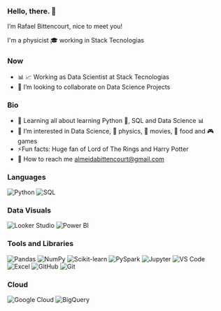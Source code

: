 
### Hello, there. 👋  
I’m Rafael Bittencourt, nice to meet you!

I'm a physicist :mortar_board: working in Stack Tecnologias

### Now


- :bar_chart: :chart_with_upwards_trend: Working as Data Scientist at Stack Tecnologias
- 💞️ I’m looking to collaborate on Data Science Projects


### Bio

- 🌱 Learning all about learning Python :snake:, SQL and Data Science :bar_chart:
- 👀 I’m interested in Data Science, :telescope: physics, :movie_camera: movies,  :fork_and_knife: food and :video_game: games
- ⚡️Fun facts: Huge fan of Lord of The Rings and Harry Potter
- :email: How to reach me almeidabittencourt@gmail.com


### Languages
![Python](https://img.shields.io/badge/Python-3776AB?style=for-the-badge&logo=python&logoColor=white)
![SQL](https://img.shields.io/badge/SQL-003B57?style=for-the-badge&logo=postgresql&logoColor=white)

### Data Visuals
![Looker Studio](https://img.shields.io/badge/Looker%20Studio-4285F4?style=for-the-badge&logo=google-analytics&logoColor=white)
![Power BI](https://img.shields.io/badge/Power%20BI-F2C811?style=for-the-badge&logo=powerbi&logoColor=black)

### Tools and Libraries
![Pandas](https://img.shields.io/badge/Pandas-150458?style=for-the-badge&logo=pandas&logoColor=white)
![NumPy](https://img.shields.io/badge/NumPy-013243?style=for-the-badge&logo=numpy&logoColor=white)
![Scikit-learn](https://img.shields.io/badge/Scikit--learn-F7931E?style=for-the-badge&logo=scikit-learn&logoColor=white)
![PySpark](https://img.shields.io/badge/PySpark-E25A1C?style=for-the-badge&logo=apache-spark&logoColor=white)
![Jupyter](https://img.shields.io/badge/Jupyter-F37626?style=for-the-badge&logo=jupyter&logoColor=white)
![VS Code](https://img.shields.io/badge/VS%20Code-007ACC?style=for-the-badge&logo=visual-studio-code&logoColor=white)
![Excel](https://img.shields.io/badge/Microsoft%20Excel-217346?style=for-the-badge&logo=microsoft-excel&logoColor=white)
![GitHub](https://img.shields.io/badge/GitHub-181717?style=for-the-badge&logo=github&logoColor=white)
![Git](https://img.shields.io/badge/Git-F05032?style=for-the-badge&logo=git&logoColor=white)

### Cloud
![Google Cloud](https://img.shields.io/badge/Google%20Cloud-4285F4?style=for-the-badge&logo=google-cloud&logoColor=white)
![BigQuery](https://img.shields.io/badge/BigQuery-4285F4?style=for-the-badge&logo=google-cloud&logoColor=white)





